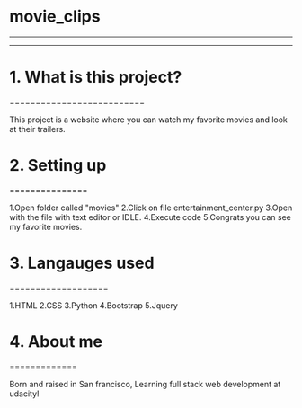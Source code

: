 # movie_clips
-----------------------------------------
-----------------------------------------

# 1. What is this project?
==========================

This project is a website where you can watch my favorite movies and 
look at their trailers.

# 2. Setting up
===============

1.Open folder called "movies"
2.Click on file entertainment_center.py
3.Open with the file with text editor or IDLE.
4.Execute code
5.Congrats you can see my favorite movies.

# 3. Langauges used
===================

1.HTML
2.CSS
3.Python
4.Bootstrap
5.Jquery

# 4. About me
=============

Born and raised in San francisco, Learning full stack web development at udacity!